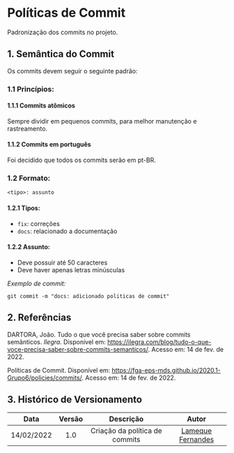 # Políticas de Commit

Padronização dos commits no projeto. 


## 1. Semântica do Commit

Os commits devem seguir o seguinte padrão:


### 1.1 Princípios:

#### 1.1.1 Commits atômicos

Sempre dividir em pequenos commits, para melhor manutenção e rastreamento.

#### 1.1.2 Commits em português

Foi decidido que todos os commits serão em pt-BR.

### 1.2 Formato:
```
<tipo>: assunto
```

#### 1.2.1 Tipos:

- ```fix```: correções
- ```docs```: relacionado a documentação

#### 1.2.2 Assunto:

- Deve possuir até 50 caracteres
- Deve haver apenas letras minúsculas

*Exemplo de commit:*
```
git commit -m "docs: adicionado politicas de commit"
```

## 2. Referências

DARTORA, João. Tudo o que você precisa saber sobre commits semânticos. *Ilegra*. Disponível em: <https://ilegra.com/blog/tudo-o-que-voce-precisa-saber-sobre-commits-semanticos/>. Acesso em: 14 de fev. de 2022.

Políticas de Commit. Disponível em: <https://fga-eps-mds.github.io/2020.1-Grupo6/policies/commits/>. Acesso em: 14 de fev. de 2022.


## 3. Histórico de Versionamento

| Data       | Versão | Descrição                      | Autor             |
| :--------: | :----: | :----------:                   | :---------------: |
| 14/02/2022 |  1.0   | Criação da política de commits | [Lameque Fernandes](https://github.com/LamequeFernandes)|
